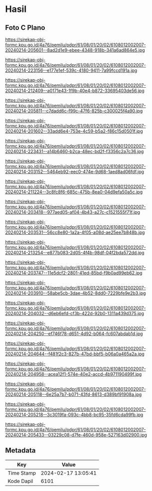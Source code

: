 # Hasil

## Foto C Plano

https://sirekap-obj-formc.kpu.go.id/4a76/pemilu/pdpr/61/08/01/20/02/6108012002007-20240214-205601--8ad2d1e9-ebee-4348-918b-341a6ad864e5.jpg

https://sirekap-obj-formc.kpu.go.id/4a76/pemilu/pdpr/61/08/01/20/02/6108012002007-20240214-223156--e177e1ef-539c-4180-9411-7a99fccd191a.jpg

https://sirekap-obj-formc.kpu.go.id/4a76/pemilu/pdpr/61/08/01/20/02/6108012002007-20240214-212409--a0171e43-1f9b-40e4-b872-33695403de56.jpg

https://sirekap-obj-formc.kpu.go.id/4a76/pemilu/pdpr/61/08/01/20/02/6108012002007-20240214-205811--c7dadd6c-f99c-47f6-825b-c300025f4a90.jpg

https://sirekap-obj-formc.kpu.go.id/4a76/pemilu/pdpr/61/08/01/20/02/6108012002007-20240214-201602--33add6e4-753e-4c59-b5a2-f86c15d0501f.jpg

https://sirekap-obj-formc.kpu.go.id/4a76/pemilu/pdpr/61/08/01/20/02/6108012002007-20240214-223431--a14b6460-b2ca-48ec-bd2f-f3356c2a7c36.jpg

https://sirekap-obj-formc.kpu.go.id/4a76/pemilu/pdpr/61/08/01/20/02/6108012002007-20240214-203152--5464eb92-eec0-474e-9d68-1aed8ad06fdf.jpg

https://sirekap-obj-formc.kpu.go.id/4a76/pemilu/pdpr/61/08/01/20/02/6108012002007-20240214-211224--3c8fc8f6-685c-475b-8ea0-04d9efa50a5c.jpg

https://sirekap-obj-formc.kpu.go.id/4a76/pemilu/pdpr/61/08/01/20/02/6108012002007-20240214-203418--977aed05-af04-4b43-a27c-c1521555f71f.jpg

https://sirekap-obj-formc.kpu.go.id/4a76/pemilu/pdpr/61/08/01/20/02/6108012002007-20240214-203531--56cc8e80-1a2a-4f05-a08d-ae25ee7b848b.jpg

https://sirekap-obj-formc.kpu.go.id/4a76/pemilu/pdpr/61/08/01/20/02/6108012002007-20240214-213254--e877b083-2d05-4f4b-98df-04f2bda572dd.jpg

https://sirekap-obj-formc.kpu.go.id/4a76/pemilu/pdpr/61/08/01/20/02/6108012002007-20240214-203747--11e5dcf2-2801-41ed-85bd-f9b0ad99eb62.jpg

https://sirekap-obj-formc.kpu.go.id/4a76/pemilu/pdpr/61/08/01/20/02/6108012002007-20240214-203910--58abe5cb-3dae-4b52-8dd0-7229bfe9e2b3.jpg

https://sirekap-obj-formc.kpu.go.id/4a76/pemilu/pdpr/61/08/01/20/02/6108012002007-20240214-204032--d6eb6efd-cf3b-422d-92b0-1311a439d375.jpg

https://sirekap-obj-formc.kpu.go.id/4a76/pemilu/pdpr/61/08/01/20/02/6108012002007-20240214-204250--ef746f78-d651-4d92-b064-fc607abdab1d.jpg

https://sirekap-obj-formc.kpu.go.id/4a76/pemilu/pdpr/61/08/01/20/02/6108012002007-20240214-204644--f481f2c3-827b-47bd-bbf5-b06a0a465a2a.jpg

https://sirekap-obj-formc.kpu.go.id/4a76/pemilu/pdpr/61/08/01/20/02/6108012002007-20240214-204958--acea12f1-574e-40e2-accd-4b971190499f.jpg

https://sirekap-obj-formc.kpu.go.id/4a76/pemilu/pdpr/61/08/01/20/02/6108012002007-20240214-205118--6e25a7b7-b071-43fd-8613-d389bf91908a.jpg

https://sirekap-obj-formc.kpu.go.id/4a76/pemilu/pdpr/61/08/01/20/02/6108012002007-20240214-205218--3c3019fa-093c-4bb8-bc95-35fd6cda99fb.jpg

https://sirekap-obj-formc.kpu.go.id/4a76/pemilu/pdpr/61/08/01/20/02/6108012002007-20240214-205433--03229c08-d7fe-460d-958e-527163d02900.jpg


## Metadata

| Key        | Value               |
| ---------- | ------------------- |
| Time Stamp | 2024-02-17 13:05:41 |
| Kode Dapil | 6101                |



